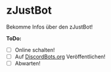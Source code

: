 # zJustBot
Bekomme Infos über den zJustBot!

**ToDo:**
- [ ] Online schalten!
- [ ] Auf [DiscordBots.org](https://top.gg) Veröffentlichen!
- [ ] Abwarten!
